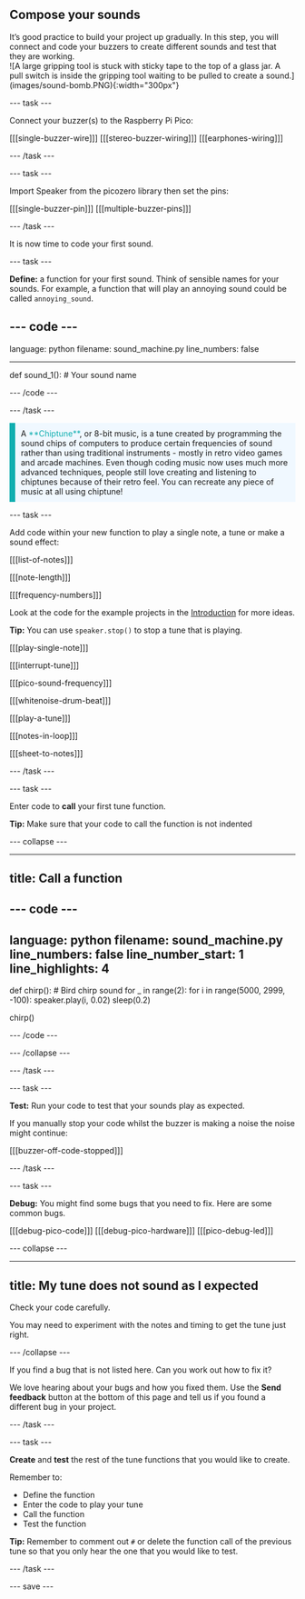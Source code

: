 ## Compose your sounds

<div style="display: flex; flex-wrap: wrap">
<div style="flex-basis: 200px; flex-grow: 1; margin-right: 15px;">
It’s good practice to build your project up gradually. In this step, you will connect and code your buzzers to create different sounds and test that they are working.
</div>
<div>
![A large gripping tool is stuck with sticky tape to the top of a glass jar. A pull switch is inside the gripping tool waiting to be pulled to create a sound.](images/sound-bomb.PNG){:width="300px"}
</div>
</div>

--- task ---

Connect your buzzer(s) to the Raspberry Pi Pico:

[[[single-buzzer-wire]]]
[[[stereo-buzzer-wiring]]]
[[[earphones-wiring]]]

--- /task ---

--- task ---

Import Speaker from the picozero library then set the pins:

[[[single-buzzer-pin]]]
[[[multiple-buzzer-pins]]]

--- /task ---
 
It is now time to code your first sound. 

--- task ---

**Define:** a function for your first sound. Think of sensible names for your sounds. For example, a function that will play an annoying sound could be called `annoying_sound`.

--- code ---
---
language: python
filename: sound_machine.py
line_numbers: false

---

def sound_1(): # Your sound name

--- /code ---


--- /task ---
 
<p style="border-left: solid; border-width:10px; border-color: #0faeb0; background-color: aliceblue; padding: 10px;">
A <span style="color: #0faeb0">**Chiptune**</span>, or 8-bit music, is a tune created by programming the sound chips of computers to produce certain frequencies of sound rather than using traditional instruments - mostly in retro video games and arcade machines. Even though coding music now uses much more advanced techniques, people still love creating and listening to chiptunes because of their retro feel. You can recreate any piece of music at all using chiptune!
</p>

--- task ---

Add code within your new function to play a single note, a tune or make a sound effect:

[[[list-of-notes]]]

[[[note-length]]]

[[[frequency-numbers]]]

Look at the code for the example projects in the [Introduction](.) for more ideas. 

**Tip:** You can use `speaker.stop()` to stop a tune that is playing. 

[[[play-single-note]]]

[[[interrupt-tune]]]

[[[pico-sound-frequency]]]

[[[whitenoise-drum-beat]]]

[[[play-a-tune]]]

[[[notes-in-loop]]]

[[[sheet-to-notes]]]

--- /task ---

--- task ---

Enter code to **call** your first tune function. 

**Tip:** Make sure that your code to call the function is not indented

--- collapse ---

---
title: Call a function 
---

--- code ---
---
language: python
filename: sound_machine.py
line_numbers: false
line_number_start: 1
line_highlights: 4
---
def chirp(): # Bird chirp sound
    for _ in range(2):
        for i in range(5000, 2999, -100):
            speaker.play(i, 0.02)
        sleep(0.2)

chirp() 

--- /code ---

--- /collapse ---

--- /task ---

--- task ---

**Test:** Run your code to test that your sounds play as expected.

If you manually stop your code whilst the buzzer is making a noise the noise might continue:

[[[buzzer-off-code-stopped]]]

--- /task ---

--- task ---

**Debug:** You might find some bugs that you need to fix. Here are some common bugs.

[[[debug-pico-code]]] 
[[[debug-pico-hardware]]]
[[[pico-debug-led]]]

--- collapse ---

---
title: My tune does not sound as I expected
---

Check your code carefully.
 
You may need to experiment with the notes and timing to get the tune just right.

--- /collapse ---

If you find a bug that is not listed here. Can you work out how to fix it?

We love hearing about your bugs and how you fixed them. Use the **Send feedback** button at the bottom of this page and tell us if you found a different bug in your project.

--- /task ---

--- task ---

**Create** and **test** the rest of the tune functions that you would like to create. 

Remember to:
+ Define the function
+ Enter the code to play your tune
+ Call the function
+ Test the function

**Tip:** Remember to comment out `#` or delete the function call of the previous tune so that you only hear the one that you would like to test. 

--- /task ---

--- save ---